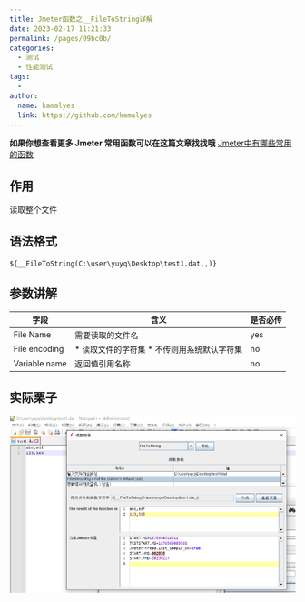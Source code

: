 ```yaml
---
title: Jmeter函数之__FileToString详解
date: 2023-02-17 11:21:33
permalink: /pages/09bc0b/
categories:
  - 测试
  - 性能测试
tags:
  - 
author: 
  name: kamalyes
  link: https://github.com/kamalyes
---
```

**如果你想查看更多 Jmeter 常用函数可以在这篇文章找找哦**
[Jmeter中有哪些常用的函数](./Jmeter中有哪些常用的函数.md)

作用
--

读取整个文件

语法格式
----

```
${__FileToString(C:\user\yuyq\Desktop\test1.dat,,)}
```

参数讲解
----

| 字段 | 含义 | 是否必传 |
| --- | --- | --- |
| File Name |  需要读取的文件名 | yes |
| File encoding |  *   读取文件的字符集 *   不传则用系统默认字符集 | no |
| Variable name | 返回值引用名称 | no |

实际栗子
----

![](../../../assets/images/jmeter/1896875-20200729113911570-1736120937.png)
